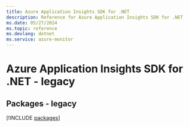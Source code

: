 ```yaml
---
title: Azure Application Insights SDK for .NET
description: Reference for Azure Application Insights SDK for .NET
ms.date: 05/27/2024
ms.topic: reference
ms.devlang: dotnet
ms.service: azure-monitor
---
```

# Azure Application Insights SDK for .NET - legacy
## Packages - legacy
[!INCLUDE [packages](application-insights-index.md)]